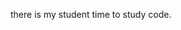 there is my student time to study code.

<!---
stduyforxm/stduyforxm is a ✨ special ✨ repository because its `README.md` (this file) appears on your GitHub profile.
You can click the Preview link to take a look at your changes.
--->
